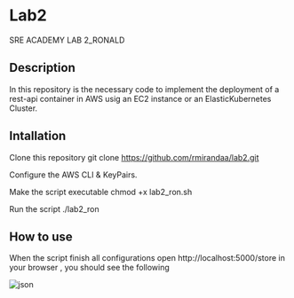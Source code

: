 # Lab2
SRE ACADEMY LAB 2_RONALD

## Description

In this repository is the necessary code to implement the deployment of a rest-api container  in AWS usig an EC2 instance or an ElasticKubernetes Cluster.

## Intallation

Clone this repository git clone https://github.com/rmirandaa/lab2.git

Configure the AWS CLI & KeyPairs.

Make the script executable 
chmod +x lab2_ron.sh

Run the script ./lab2_ron

## How to use

When the script finish all configurations open http://localhost:5000/store in your browser , you should see the following

![json](output)


